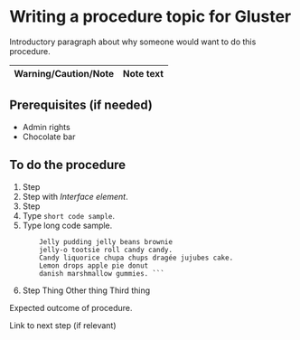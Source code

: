 # Writing a procedure topic for Gluster
Introductory paragraph about why someone would want to do this procedure.

| Warning/Caution/Note | Note text |
|----------------------| ----------|

## Prerequisites (if needed)
* Admin rights
* Chocolate bar

## To do the procedure
1. Step
2. Step with *Interface element*.
3. Step
4. Type `short code sample`.
5. Type long code sample.
	```Cupcake ipsum dolor sit amet. 
		Jelly pudding jelly beans brownie 
		jelly-o tootsie roll candy candy. 
		Candy liquorice chupa chups dragée jujubes cake. 
		Lemon drops apple pie donut 
		danish marshmallow gummies. ```
6. Step
   Thing
   Other thing
   Third thing

Expected outcome of procedure.

Link to next step (if relevant)
